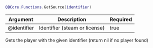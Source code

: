 ```lua
QBCore.Functions.GetSource(identifier)
```

| Argument | Description | Required |
| ----------- | ----------- | ----------- |
| @identifier | Identifier (steam or license) | true |

Gets the player with the given identifier (return nil if no player found)